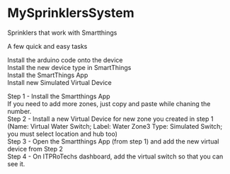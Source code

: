 # MySprinklersSystem
Sprinklers that work with Smartthings

A few quick and easy tasks

Install the arduino code onto the device  
Install the new device type in SmartThings  
Install the SmartThings App  
Install new Simulated Virtual Device    


Step 1 - Install the Smartthings App  
If you need to add more zones, just copy and paste while chaning the number.    
Step 2 - Install a new Virtual Device for new zone you created in step 1 (Name: Virtual Water Switch; Label: Water Zone3 Type: Simulated Switch; you must select location and hub too)  
Step 3 - Open the Smartthings App (from step 1) and add the new virtual device from Step 2  
Step 4 - On ITPRoTechs dashboard, add the virtual switch so that you can see it.
